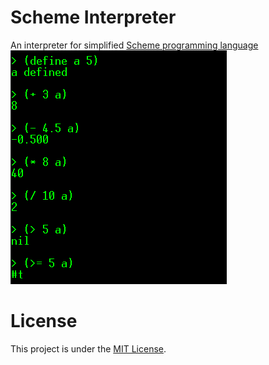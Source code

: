 # Scheme Interpreter
An interpreter for simplified [Scheme programming language](https://en.wikipedia.org/wiki/Scheme_(programming_language))  
![demo-input-and-output](./media/demo-input-and-output.png)

# License
This project is under the [MIT License](./LICENSE).
